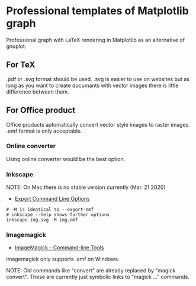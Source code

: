# Professional templates of Matplotlib graph

Professional graph with LaTeX rendering in Matplotlib as an alternative of gnuplot. 

## For TeX
.pdf or .svg format should be used.
.svg is easier to use on websites but as long as you want to create documants with vector images there is little difference between them.


## For Office product
Office products automatically convert vector style images to raster images.
.emf format is only acceptable.

### Online converter
Using online converter would be the best option.

### Inkscape
NOTE: On Mac there is no stable version currently (Mar. 21 2020)

- [Export Command Line Options](http://tavmjong.free.fr/INKSCAPE/MANUAL/html/CommandLine-Export.html)

```
# -M is identical to --export-emf
# inkscape --help shows further options
inkscape img.svg -M img.emf
```

### Imagemagick
- [ImageMagick \- Command\-line Tools](https://imagemagick.org/script/command-line-tools.php)

imagemagick only supports .emf on Windows.

NOTE: Old commands like "convert" are already replaced by "magick convert". These are currently just symbolic links to "magick ..." commands. 
